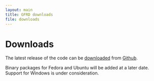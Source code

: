 ```yaml
---
layout: main
title: GFRD downloads
file: downloads
---
```



Downloads
=========

The latest release of the code can be [downloaded](http://github.com/gfrd/gfrd/archives/master) from [Github](http://github.com/gfrd/gfrd).

Binary packages for Fedora and Ubuntu will be added at a later date. Support for Windows is under consideration.

